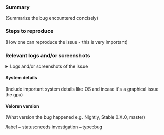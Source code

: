 <!---
Please read this!

Before opening a new issue, make sure to search for keywords in the issues
filtered by the "crash" or "bug" label:

- https://gitlab.com/veloren/veloren/-/issues?label_name%5B%5D=type%3A%3Acrash
- https://gitlab.com/veloren/veloren/-/issues?label_name%5B%5D=type%3A%3Abug

and verify the issue you're about to submit isn't a duplicate.
--->

### Summary

(Summarize the bug encountered concisely)

### Steps to reproduce

(How one can reproduce the issue - this is very important)

### Relevant logs and/or screenshots

<details>
<summary>Logs and/or screenshots of the issue</summary>
<pre>

(Paste any relevant logs - please use code blocks (```) to format console output,
logs, and code as it's tough to read otherwise.)

</pre>
</details>

#### System details

(Include important system details like OS and incase it's a graphical issue the gpu)

#### Veloren version

(What version the bug happened e.g. Nightly, Stable 0.X.0, master)

/label ~ status::needs investigation ~type::bug
